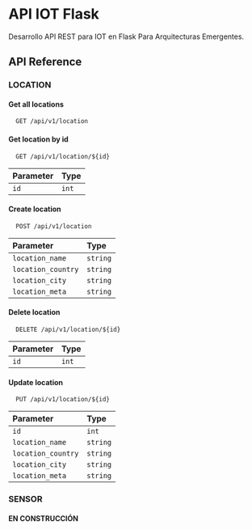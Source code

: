 
# API IOT Flask

Desarrollo API REST para IOT en Flask Para Arquitecturas Emergentes.


## API Reference

### LOCATION
#### Get all locations

```http
  GET /api/v1/location
```

#### Get location by id

```http
  GET /api/v1/location/${id}
```

| Parameter | Type     |
| :-------- | :------- |
| `id`      | `int` |

#### Create location

```http
  POST /api/v1/location
```

| Parameter | Type     |
| :-------- | :------- |
| `location_name`      | `string` |
| `location_country` | `string` |
|  `location_city`| `string` |
|  `location_meta`| `string` |

#### Delete location

```http
  DELETE /api/v1/location/${id}
```

| Parameter | Type     |
| :-------- | :------- |
| `id`      | `int` |

#### Update location

```http
  PUT /api/v1/location/${id}
```

| Parameter | Type     |
| :-------- | :------- |
| `id`      | `int` |
| `location_name`      | `string` |
| `location_country` | `string` |
|  `location_city`| `string` |
|  `location_meta`| `string` |

### SENSOR

#### EN CONSTRUCCIÓN